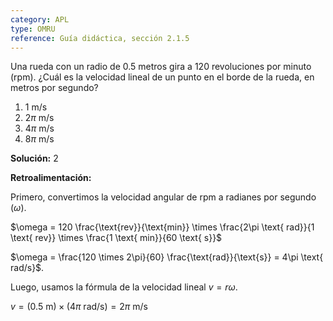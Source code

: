 ```yaml
---
category: APL
type: OMRU
reference: Guía didáctica, sección 2.1.5
---
```

Una rueda con un radio de 0.5 metros gira a 120 revoluciones por minuto (rpm). ¿Cuál es la velocidad lineal de un punto en el borde de la rueda, en metros por segundo?

1. 1 m/s
2. $2\pi$ m/s
3. $4\pi$ m/s
4. $8\pi$ m/s

**Solución:** 2

**Retroalimentación:** 

Primero, convertimos la velocidad angular de rpm a radianes por segundo ($\omega$).

$\omega = 120 \frac{\text{rev}}{\text{min}} \times \frac{2\pi \text{ rad}}{1 \text{ rev}} \times \frac{1 \text{ min}}{60 \text{ s}}$

$\omega = \frac{120 \times 2\pi}{60} \frac{\text{rad}}{\text{s}} = 4\pi \text{ rad/s}$.

Luego, usamos la fórmula de la velocidad lineal $v = r\omega$.

$v = (0.5 \text{ m}) \times (4\pi \text{ rad/s}) = 2\pi \text{ m/s}$
